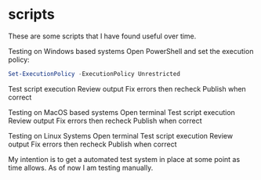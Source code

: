 # scripts
These are some scripts that I have found useful over time.

Testing on Windows based systems
Open PowerShell and set the execution policy:
```powershell
Set-ExecutionPolicy -ExecutionPolicy Unrestricted
```
Test script execution
Review output
Fix errors then recheck
Publish when correct

Testing on MacOS based systems
Open terminal
Test script execution
Review output
Fix errors then recheck
Publish when correct

Testing on Linux Systems
Open terminal
Test script execution
Review output
Fix errors then recheck
Publish when correct

My intention is to get a automated test system in place at some point as time allows.  As of now I am testing manually.